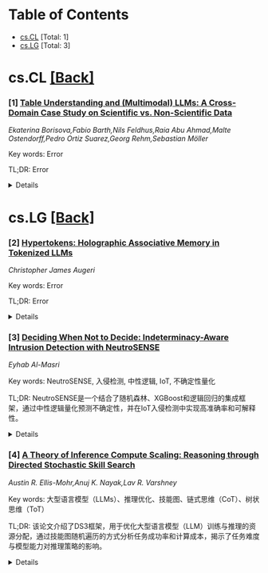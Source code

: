 <div id=toc></div>

# Table of Contents

- [cs.CL](#cs.CL) [Total: 1]
- [cs.LG](#cs.LG) [Total: 3]


<div id='cs.CL'></div>

# cs.CL [[Back]](#toc)

### [1] [Table Understanding and (Multimodal) LLMs: A Cross-Domain Case Study on Scientific vs. Non-Scientific Data](https://arxiv.org/abs/2507.00152)
*Ekaterina Borisova,Fabio Barth,Nils Feldhus,Raia Abu Ahmad,Malte Ostendorff,Pedro Ortiz Suarez,Georg Rehm,Sebastian Möller*

Key words: Error

TL;DR: Error

<details>
  <summary>Details</summary>

Main category: cs.CL

Motivation: Error

Method: Error

Result: Error

Conclusion: Error

Abstract: Tables are among the most widely used tools for representing structured data
in research, business, medicine, and education. Although LLMs demonstrate
strong performance in downstream tasks, their efficiency in processing tabular
data remains underexplored. In this paper, we investigate the effectiveness of
both text-based and multimodal LLMs on table understanding tasks through a
cross-domain and cross-modality evaluation. Specifically, we compare their
performance on tables from scientific vs. non-scientific contexts and examine
their robustness on tables represented as images vs. text. Additionally, we
conduct an interpretability analysis to measure context usage and input
relevance. We also introduce the TableEval benchmark, comprising 3017 tables
from scholarly publications, Wikipedia, and financial reports, where each table
is provided in five different formats: Image, Dictionary, HTML, XML, and LaTeX.
Our findings indicate that while LLMs maintain robustness across table
modalities, they face significant challenges when processing scientific tables.

</details>


<div id='cs.LG'></div>

# cs.LG [[Back]](#toc)

### [2] [Hypertokens: Holographic Associative Memory in Tokenized LLMs](https://arxiv.org/abs/2507.00002)
*Christopher James Augeri*

Key words: Error

TL;DR: Error

<details>
  <summary>Details</summary>

Main category: cs.LG

Motivation: Error

Method: Error

Result: Error

Conclusion: Error

Abstract: Large Language Models (LLMs) exhibit remarkable capabilities but suffer from
apparent precision loss, reframed here as information spreading. This reframing
shifts the problem from computational precision to an information-theoretic
communication issue. We address the K:V and V:K memory problem in LLMs by
introducing HDRAM (Holographically Defined Random Access Memory), a symbolic
memory framework treating transformer latent space as a spread-spectrum
channel. Built upon hypertokens, structured symbolic codes integrating
classical error-correcting codes (ECC), holographic computing, and
quantum-inspired search, HDRAM recovers distributed information through
principled despreading. These phase-coherent memory addresses enable efficient
key-value operations and Grover-style search in latent space. By combining ECC
grammar with compressed sensing and Krylov subspace alignment, HDRAM
significantly improves associative retrieval without architectural changes,
demonstrating how Classical-Holographic-Quantum-inspired (CHQ) principles can
fortify transformer architectures.

</details>


### [3] [Deciding When Not to Decide: Indeterminacy-Aware Intrusion Detection with NeutroSENSE](https://arxiv.org/abs/2507.00003)
*Eyhab Al-Masri*

Key words: NeutroSENSE, 入侵检测, 中性逻辑, IoT, 不确定性量化

TL;DR: NeutroSENSE是一个结合了随机森林、XGBoost和逻辑回归的集成框架，通过中性逻辑量化预测不确定性，并在IoT入侵检测中实现高准确率和可解释性。

<details>
  <summary>Details</summary>

Main category: cs.LG

Motivation: 为IoT环境提供一种可解释且高准确率的入侵检测方法，同时量化预测不确定性以支持人工审查。

Method: 集成随机森林、XGBoost和逻辑回归，结合中性逻辑分解预测置信度为真值、假值和不确定性成分，并设置全局和类别特定阈值进行预测审查。

Result: 在IoT-CAD数据集上达到97%准确率，且错误预测的不确定性显著高于正确预测（0.62 vs. 0.24）。

Conclusion: 中性逻辑提升了入侵检测的准确性和可解释性，为边缘计算中的可信AI决策提供了实用基础。

Abstract: This paper presents NeutroSENSE, a neutrosophic-enhanced ensemble framework
for interpretable intrusion detection in IoT environments. By integrating
Random Forest, XGBoost, and Logistic Regression with neutrosophic logic, the
system decomposes prediction confidence into truth (T), falsity (F), and
indeterminacy (I) components, enabling uncertainty quantification and
abstention. Predictions with high indeterminacy are flagged for review using
both global and adaptive, class-specific thresholds. Evaluated on the IoT-CAD
dataset, NeutroSENSE achieved 97% accuracy, while demonstrating that
misclassified samples exhibit significantly higher indeterminacy (I = 0.62)
than correct ones (I = 0.24). The use of indeterminacy as a proxy for
uncertainty enables informed abstention and targeted review-particularly
valuable in edge deployments. Figures and tables validate the correlation
between I-scores and error likelihood, supporting more trustworthy,
human-in-the-loop AI decisions. This work shows that neutrosophic logic
enhances both accuracy and explainability, providing a practical foundation for
trust-aware AI in edge and fog-based IoT security systems.

</details>


### [4] [A Theory of Inference Compute Scaling: Reasoning through Directed Stochastic Skill Search](https://arxiv.org/abs/2507.00004)
*Austin R. Ellis-Mohr,Anuj K. Nayak,Lav R. Varshney*

Key words: 大型语言模型（LLMs）、推理优化、技能图、链式思维（CoT）、树状思维（ToT）

TL;DR: 该论文介绍了DS3框架，用于优化大型语言模型（LLM）训练与推理的资源分配，通过技能图随机遍历的方式分析任务成功率和计算成本，揭示了任务难度与模型能力对推理策略的影响。

<details>
  <summary>Details</summary>

Main category: cs.LG

Motivation: LLMs在训练和推理阶段消耗大量资源，传统方法在计算最优性方面存在不足，需要更高效的资源分配策略。

Method: 提出了DS3框架，通过技能图的随机遍历分析推理策略（如CoT和ToT），并结合训练与推理的三方图框架进行理论推导。

Result: 理论结果验证了实证观测现象，如线性精度与对数计算的关系，以及推理策略随任务难度和模型能力的变化。

Conclusion: 框架深化了对LLM训练与推理关系的理解，为算法设计和资源分配提供了理论基础。

Abstract: Large language models (LLMs) demand considerable computational, energy, and
financial resources during both training and deployment. While scaling laws for
training have guided much of the field's recent progress, inference costs now
represent a significant and growing component of the overall resource burden,
particularly for reasoning-focused models. Existing characterizations of
compute-optimality that consider model size, dataset size, and inference tokens
in isolation or in fixed combinations risk overlooking more efficient operating
points. We introduce directed stochastic skill search (DS3), a general
framework that represents inference as stochastic traversal over a learned
skill graph. From a simplified yet expressive instantiation, we derive
closed-form expressions for task success and compute cost across a wide range
of inference strategies -- including chain-of-thought (CoT) and tree-of-thought
(ToT) -- enabling comparative analysis as a function of task difficulty and
model capability. To that end, we extend a prior first-principles tripartite
graph framework of LLM training to incorporate inference, and separately bridge
DS3 with empirical methods that characterize LLM scaling behavior. We
theoretically recover empirically observed patterns, including: linear accuracy
scaling with logarithmic compute; variation in preferred inference strategies
as a function of task difficulty and model capability; emergent behavior
elicited by reasoning even when performance plateaus under parameter scaling;
and both best-of-N (BoN) and majority voting behavior captured within a unified
analytical framework. By explicitly characterizing training-inference
interdependencies, our framework deepens theoretical understanding and supports
principled algorithmic design and resource allocation.

</details>
